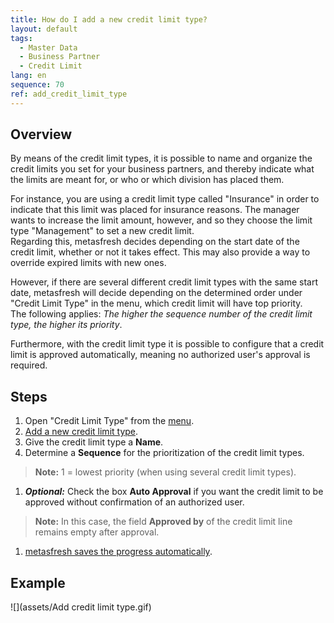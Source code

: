```yaml
---
title: How do I add a new credit limit type?
layout: default
tags:
  - Master Data
  - Business Partner
  - Credit Limit
lang: en
sequence: 70
ref: add_credit_limit_type
---
```


## Overview
By means of the credit limit types, it is possible to name and organize the credit limits you set for your business partners, and thereby indicate what the limits are meant for, or who or which division has placed them.

For instance, you are using a credit limit type called "Insurance" in order to indicate that this limit was placed for insurance reasons. The manager wants to increase the limit amount, however, and so they choose the limit type "Management" to set a new credit limit. <br> Regarding this, metasfresh decides depending on the start date of the credit limit, whether or not it takes effect. This may also provide a way to override expired limits with new ones.

However, if there are several different credit limit types with the same start date, metasfresh will decide depending on the determined order under "Credit Limit Type" in the menu, which credit limit will have top priority. <br> The following applies: *The higher the sequence number of the credit limit type, the higher its priority*.

Furthermore, with the credit limit type it is possible to configure that a credit limit is approved automatically, meaning no authorized user's approval is required.

## Steps
1. Open "Credit Limit Type" from the [menu](Menu).
1. [Add a new credit limit type](New_Record_Window).
1. Give the credit limit type a **Name**.
1. Determine a **Sequence** for the prioritization of the credit limit types.
 >**Note:** 1 = lowest priority (when using several credit limit types).

1. ***Optional:*** Check the box **Auto Approval** if you want the credit limit to be approved without confirmation of an authorized user.
 >**Note:** In this case, the field **Approved by** of the credit limit line remains empty after approval.

1. [metasfresh saves the progress automatically](Saveindicator).

## Example
![](assets/Add credit limit type.gif)
